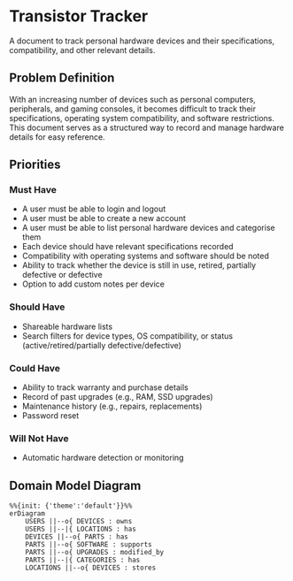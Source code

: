 # Transistor Tracker
A document to track personal hardware devices and their specifications, compatibility, and other relevant details.
## Problem Definition
With an increasing number of devices such as personal computers, peripherals, and gaming consoles, it becomes difficult to track their specifications, operating system compatibility, and software restrictions. This document serves as a structured way to record and manage hardware details for easy reference.
## Priorities
### Must Have
- A user must be able to login and logout
- A user must be able to create a new account
- A user must be able to list personal hardware devices and categorise them
- Each device should have relevant specifications recorded
- Compatibility with operating systems and software should be noted
- Ability to track whether the device is still in use, retired, partially defective or defective
- Option to add custom notes per device
### Should Have
- Shareable hardware lists
- Search filters for device types, OS compatibility, or status (active/retired/partially defective/defective)
### Could Have
- Ability to track warranty and purchase details
- Record of past upgrades (e.g., RAM, SSD upgrades)
- Maintenance history (e.g., repairs, replacements)
- Password reset
### Will Not Have
- Automatic hardware detection or monitoring
## Domain Model Diagram
```mermaid
%%{init: {'theme':'default'}}%%
erDiagram
    USERS ||--o{ DEVICES : owns
    USERS ||--|{ LOCATIONS : has
    DEVICES ||--o{ PARTS : has
    PARTS ||--o{ SOFTWARE : supports
    PARTS ||--o{ UPGRADES : modified_by
    PARTS ||--|{ CATEGORIES : has
    LOCATIONS ||--o{ DEVICES : stores
``````